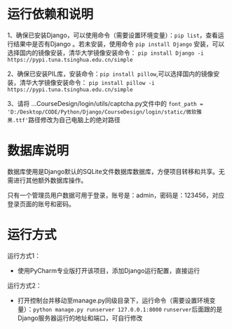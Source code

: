 # 运行依赖和说明

1、确保已安装Django，可以使用命令（需要设置环境变量）：`pip list`，查看运行结果中是否有Django
。若未安装，使用命令 `pip install Django` 安装，可以选择国内的镜像安装，清华大学镜像安装命令：
`pip install Django -i https://pypi.tuna.tsinghua.edu.cn/simple`

2、确保已安装PIL库，安装命令：`pip install pillow`,可以选择国内的镜像安装，清华大学镜像安装命令：
`pip install pillow -i https://pypi.tuna.tsinghua.edu.cn/simple`

3、请将 ...CourseDesign/login/utils/captcha.py文件中的 `font_path = 'D:/Desktop/CODE/Python/Django/CourseDesign/login/static/微软雅黑.ttf'`路径修改为自己电脑上的绝对路径
# 数据库说明

数据库使用是Django默认的SQLite文件数据库数据库，方便项目转移和共享。无需进行其他额外数据库操作。

只有一个管理员用户数据可用于登录，账号是：admin，密码是：123456，对应登录页面的账号和密码。
# 运行方式
运行方式1： 

- 使用PyCharm专业版打开该项目，添加Django运行配置，直接运行

运行方式2：

- 打开控制台并移动至manage.py同级目录下，运行命令（需要设置环境变量）：`python manage.py runserver 127.0.0.1:8000`
  `runserver`后面跟的是Django服务器运行的地址和端口，可自行修改


